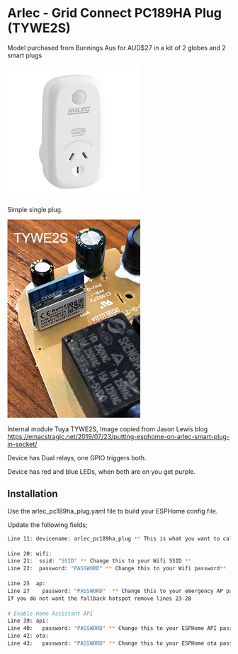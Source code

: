 # Arlec - Grid Connect PC189HA Plug (TYWE2S)
Model purchased from Bunnings Aus for AUD$27 in a kit of 2 globes and 2 smart plugs

![Image](./images/device.jpg?raw=true)

Simple single plug.

![Image](./images/PCB.jpg?raw=true)

Internal module Tuya TYWE2S, Image copied from Jason Lewis blog https://emacstragic.net/2019/07/23/putting-esphome-on-arlec-smart-plug-in-socket/ 

Device has Dual relays, one GPIO triggers both.

Device has red and blue LEDs, when both are on you get purple.





## Installation

Use the arlec_pc189ha_plug.yaml file to build your ESPHome config file.

Update the following fields;
```bash
Line 11: devicename: arlec_pc189ha_plug ** This is what you want to call your ESPHome node **

Line 20: wifi:
Line 21:  ssid: "SSID" ** Change this to your Wifi SSID **
Line 22:  password: "PASSWORD" ** Change this to your Wifi password**

Line 25  ap:
Line 27    password: "PASSWORD"  ** Change this to your emergency AP password**
If you do not want the fallback hotspot remove lines 23-28

# Enable Home Assistant API
Line 39: api:
Line 40:   password: "PASSWORD" ** Change this to your ESPHome API password**
Line 42: ota:
Line 43:   password: "PASSWORD" ** Change this to your ESPHome ota password**

```